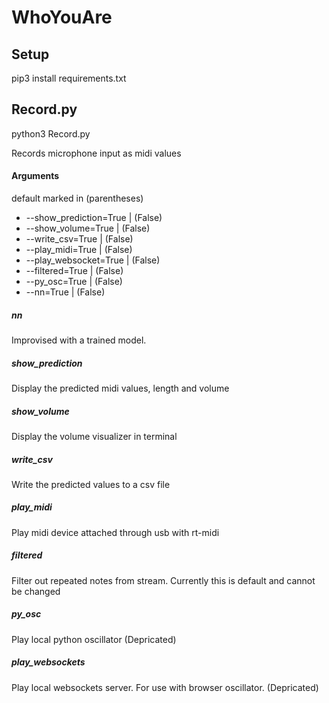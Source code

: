 # WhoYouAre

## Setup 
pip3 install requirements.txt


## Record.py
python3 Record.py

Records microphone input as midi values

#### Arguments
default marked in (parentheses)
* --show_prediction=True | (False) 
* --show_volume=True | (False)
* --write_csv=True | (False)
* --play_midi=True | (False)
* --play_websocket=True | (False)
* --filtered=True | (False)
* --py_osc=True | (False)
* --nn=True | (False)

##### nn 
Improvised with a trained model. 

##### show_prediction
Display the predicted midi values, length and volume

##### show_volume
Display the volume visualizer in terminal

##### write_csv
Write the predicted values to a csv file

##### play_midi
Play midi device attached through usb with rt-midi

##### filtered
Filter out repeated notes from stream. Currently this is default and cannot be changed

##### py_osc 
Play local python oscillator (Depricated)

##### play_websockets
Play local websockets server. For use with browser oscillator. (Depricated)


